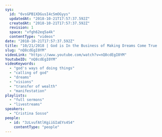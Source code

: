 ```yaml
---
sys:
  id: "6vsGPB1XDGusI4cSmOGyys"
  updatedAt: "2018-10-21T17:57:37.592Z"
  createdAt: "2018-10-21T17:57:37.592Z"
  revision: 1
  space: "vfgh62eq5a4k"
  contentType: "videos"
date: "2018-10-21T17:57:37.592Z"
title: "10/21/2018 | God is In the Business of Making Dreams Come True (Pastor Cris)"
slug: "nQ8cdEgI0YM"
videoLink: "https://www.youtube.com/watch?v=nQ8cdEgI0YM"
YoutubeID: "nQ8cdEgI0YM"
videoKeywords:
  - "god's ways of doing things"
  - "calling of god"
  - "dreams"
  - "visions"
  - "transfer of wealth"
  - "manifestation"
playlists:
  - "full sermons"
  - "livestreams"
speakers:
  - "Cristina Sosso"
people:
  - id: "3zLvufAtlKgiiGIaEYs4S4"
    contentType: "people"
---
```

